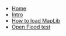 * [Home](/)
* [Intro](README.md)
* [How to load MapLib](MapLib_Import.md)
* [Open Flood test](openfloodtest/OpenFloodTest.md)
